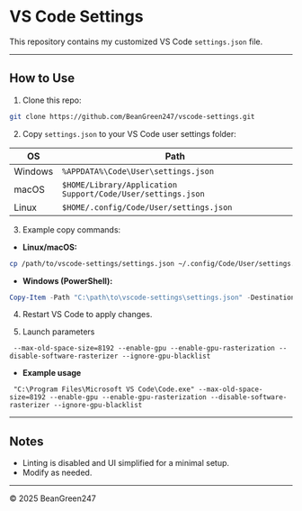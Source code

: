 # VS Code Settings

This repository contains my customized VS Code `settings.json` file.

---

## How to Use

1. Clone this repo:

```bash
git clone https://github.com/BeanGreen247/vscode-settings.git
```

2. Copy `settings.json` to your VS Code user settings folder:

| OS      | Path                                       |
|---------|--------------------------------------------|
| Windows | `%APPDATA%\Code\User\settings.json`        |
| macOS   | `$HOME/Library/Application Support/Code/User/settings.json` |
| Linux   | `$HOME/.config/Code/User/settings.json`    |

3. Example copy commands:

- **Linux/macOS:**

```bash
cp /path/to/vscode-settings/settings.json ~/.config/Code/User/settings.json
```

- **Windows (PowerShell):**

```powershell
Copy-Item -Path "C:\path\to\vscode-settings\settings.json" -Destination "$env:APPDATA\Code\User\settings.json" -Force
```

4. Restart VS Code to apply changes.

5. Launch parameters
```
 --max-old-space-size=8192 --enable-gpu --enable-gpu-rasterization --disable-software-rasterizer --ignore-gpu-blacklist
```  
- **Example usage**
```
 "C:\Program Files\Microsoft VS Code\Code.exe" --max-old-space-size=8192 --enable-gpu --enable-gpu-rasterization --disable-software-rasterizer --ignore-gpu-blacklist
```
---

## Notes

- Linting is disabled and UI simplified for a minimal setup.
- Modify as needed.

---

© 2025 BeanGreen247
